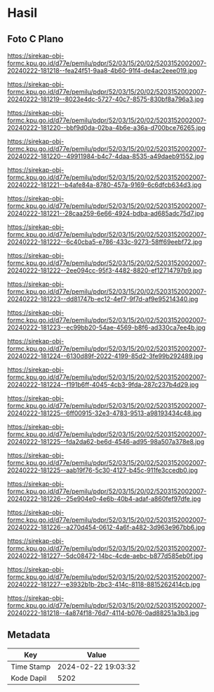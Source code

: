 # Hasil

## Foto C Plano

https://sirekap-obj-formc.kpu.go.id/d77e/pemilu/pdpr/52/03/15/20/02/5203152002007-20240222-181218--fea24f51-9aa8-4b60-91f4-de4ac2eee019.jpg

https://sirekap-obj-formc.kpu.go.id/d77e/pemilu/pdpr/52/03/15/20/02/5203152002007-20240222-181219--8023e4dc-5727-40c7-8575-830bf8a796a3.jpg

https://sirekap-obj-formc.kpu.go.id/d77e/pemilu/pdpr/52/03/15/20/02/5203152002007-20240222-181220--bbf9d0da-02ba-4b6e-a36a-d700bce76265.jpg

https://sirekap-obj-formc.kpu.go.id/d77e/pemilu/pdpr/52/03/15/20/02/5203152002007-20240222-181220--49911984-b4c7-4daa-8535-a49daeb91552.jpg

https://sirekap-obj-formc.kpu.go.id/d77e/pemilu/pdpr/52/03/15/20/02/5203152002007-20240222-181221--b4afe84a-8780-457a-9169-6c6dfcb634d3.jpg

https://sirekap-obj-formc.kpu.go.id/d77e/pemilu/pdpr/52/03/15/20/02/5203152002007-20240222-181221--28caa259-6e66-4924-bdba-ad685adc75d7.jpg

https://sirekap-obj-formc.kpu.go.id/d77e/pemilu/pdpr/52/03/15/20/02/5203152002007-20240222-181222--6c40cba5-e786-433c-9273-58ff69eebf72.jpg

https://sirekap-obj-formc.kpu.go.id/d77e/pemilu/pdpr/52/03/15/20/02/5203152002007-20240222-181222--2ee094cc-95f3-4482-8820-ef12714797b9.jpg

https://sirekap-obj-formc.kpu.go.id/d77e/pemilu/pdpr/52/03/15/20/02/5203152002007-20240222-181223--dd81747b-ec12-4ef7-9f7d-af9e95214340.jpg

https://sirekap-obj-formc.kpu.go.id/d77e/pemilu/pdpr/52/03/15/20/02/5203152002007-20240222-181223--ec99bb20-54ae-4569-b8f6-ad330ca7ee4b.jpg

https://sirekap-obj-formc.kpu.go.id/d77e/pemilu/pdpr/52/03/15/20/02/5203152002007-20240222-181224--6130d89f-2022-4199-85d2-3fe99b292489.jpg

https://sirekap-obj-formc.kpu.go.id/d77e/pemilu/pdpr/52/03/15/20/02/5203152002007-20240222-181224--f191b6ff-4045-4cb3-9fda-287c237b4d29.jpg

https://sirekap-obj-formc.kpu.go.id/d77e/pemilu/pdpr/52/03/15/20/02/5203152002007-20240222-181225--6ff00915-32e3-4783-9513-a98193434c48.jpg

https://sirekap-obj-formc.kpu.go.id/d77e/pemilu/pdpr/52/03/15/20/02/5203152002007-20240222-181225--fda2da62-be6d-4546-ad95-98a507a378e8.jpg

https://sirekap-obj-formc.kpu.go.id/d77e/pemilu/pdpr/52/03/15/20/02/5203152002007-20240222-181225--aab19f76-5c30-4127-b45c-911fe3ccedb0.jpg

https://sirekap-obj-formc.kpu.go.id/d77e/pemilu/pdpr/52/03/15/20/02/5203152002007-20240222-181226--25e904e0-4e6b-40b4-adaf-a860fef97dfe.jpg

https://sirekap-obj-formc.kpu.go.id/d77e/pemilu/pdpr/52/03/15/20/02/5203152002007-20240222-181226--a270d454-0612-4a6f-a482-3d963e967bb6.jpg

https://sirekap-obj-formc.kpu.go.id/d77e/pemilu/pdpr/52/03/15/20/02/5203152002007-20240222-181227--5dc08472-14bc-4cde-aebc-b877d585eb0f.jpg

https://sirekap-obj-formc.kpu.go.id/d77e/pemilu/pdpr/52/03/15/20/02/5203152002007-20240222-181227--e3932b1b-2bc3-414c-8118-8815262414cb.jpg

https://sirekap-obj-formc.kpu.go.id/d77e/pemilu/pdpr/52/03/15/20/02/5203152002007-20240222-181218--4a874f18-76d7-4114-b076-0ad88251a3b3.jpg


## Metadata

| Key        | Value               |
| ---------- | ------------------- |
| Time Stamp | 2024-02-22 19:03:32 |
| Kode Dapil | 5202                |



